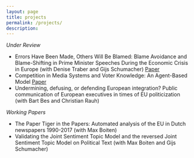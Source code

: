 ```yaml
---
layout: page
title: projects
permalink: /projects/
description:
---
```



*Under Review*

- Errors Have Been Made, Others Will Be Blamed: Blame Avoidance and Blame-Shifting in Prime Minister Speeches During the Economic Crisis in Europe (with Denise Traber and Gijs Schumacher) [Paper](https://osf.io/kg6qs/)
- Competition in Media Systems and Voter Knowledge: An Agent-Based Model [Paper](https://osf.io/u7wbr/)
- Undermining, defusing, or defending European integration? Public communication of European executives in times of EU politicization (with Bart Bes and Christian Rauh)

*Working Papers*
- The Paper Tiger in the Papers: Automated analysis of the EU in Dutch newspapers 1990-2017 (with Max Boiten)
- Validating the Joint Sentiment Topic Model and the reversed Joint Sentiment Topic Model on Political Text (with Max Boiten and Gijs Schumacher)
